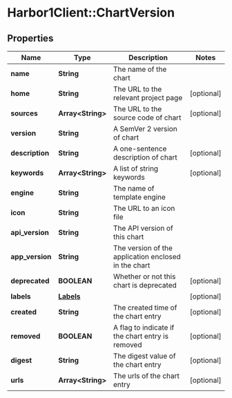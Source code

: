 # Harbor1Client::ChartVersion

## Properties
Name | Type | Description | Notes
------------ | ------------- | ------------- | -------------
**name** | **String** | The name of the chart | 
**home** | **String** | The URL to the relevant project page | [optional] 
**sources** | **Array&lt;String&gt;** | The URL to the source code of chart | [optional] 
**version** | **String** | A SemVer 2 version of chart | 
**description** | **String** | A one-sentence description of chart | [optional] 
**keywords** | **Array&lt;String&gt;** | A list of string keywords | [optional] 
**engine** | **String** | The name of template engine | 
**icon** | **String** | The URL to an icon file | 
**api_version** | **String** | The API version of this chart | 
**app_version** | **String** | The version of the application enclosed in the chart | 
**deprecated** | **BOOLEAN** | Whether or not this chart is deprecated | [optional] 
**labels** | [**Labels**](Labels.md) |  | [optional] 
**created** | **String** | The created time of the chart entry | [optional] 
**removed** | **BOOLEAN** | A flag to indicate if the chart entry is removed | [optional] 
**digest** | **String** | The digest value of the chart entry | [optional] 
**urls** | **Array&lt;String&gt;** | The urls of the chart entry | [optional] 


